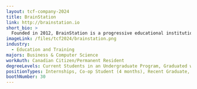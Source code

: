 ```yaml
---
layout: tcf-company-2024
title: BrainStation
link: http://brainstation.io
short_bio: >
  Founded in 2012, BrainStation is a progressive educational institution that is powering the next generation of creators. Fuelled by Konrad Group, a global leader in the consumer and enterprise technology space, BrainStation's curriculum is developed and updated in real-time based on what's happening in the industry. BrainStation is education for the 21st century, where business, creativity and technology collide.
imageLink: /files/tcf2024/brainstation.png
industry:
  - Education and Training
majors: Business & Computer Science
workAuth: Canadian Citizen/Permanent Resident
degreeLevels: Current Students in an Undergraduate Program, Graduated with an Undergraduate Degree
positionTypes: Internships, Co-op Student (4 months), Recent Graduate, Full-time
boothNumber: 30
---
```

